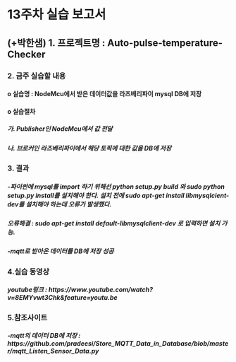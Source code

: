 <H1>13주차 실습 보고서
<H2>(+박한샘) 1. 프로젝트명 : Auto-pulse-temperature-Checker

<H3>2. 금주 실습할 내용
<H4>o 실습명 : NodeMcu에서 받은 데이터값을 라즈베리파이 mysql DB에 저장
<H4>o 실습절차
<H5>가. Publisher인 NodeMcu에서 값 전달
<H5>나. 브로커인 라즈베리파이에서 해당 토픽에 대한 값을 DB에 저장
<H3>3. 결과
<H5>-파이썬에 mysql를 import 하기 위해선 python setup.py build 와 sudo python setup.py install를 설치해야 한다. 설치 전에 sudo apt-get install libmysqlcient-dev를 설치해야 하는데 오류가 발생했다.      
<H5>오류해결 : sudo apt-get install default-libmysqlclient-dev 로 입력하면 설치 가능.
<H5>-mqtt로 받아온 데이터를 DB에 저장 성공 
<H3>4.실습 동영상
<H5> youtube링크 : https://www.youtube.com/watch?v=8EMYvwt3Chk&feature=youtu.be          
<H3>5.참조사이트
<H5>-mqtt의 데이터 DB에 저장 : https://github.com/pradeesi/Store_MQTT_Data_in_Database/blob/master/mqtt_Listen_Sensor_Data.py
